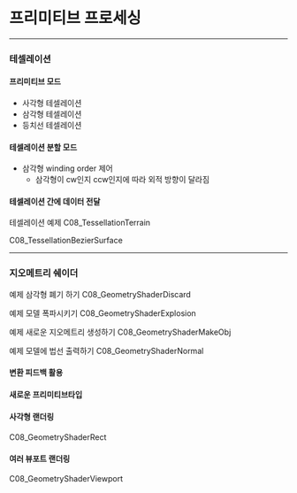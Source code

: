 # 프리미티브 프로세싱

------------------------

### 테셀레이션



#### 프리미티브 모드

- 사각형 테셀레이션
- 삼각형 테셀레이션
- 등치선 테셀레이션



#### 테셀레이션 분할 모드

- 삼각형 winding order 제어
  - 삼각형이 cw인지 ccw인지에 따라 외적 방향이 달라짐



#### 테셀레이션 간에 데이터 전달



테셀레이션 예제 C08_TessellationTerrain

C08_TessellationBezierSurface

---------------

### 지오메트리 쉐이더



예제 삼각형 폐기 하기 C08_GeometryShaderDiscard

예제 모델 폭파시키기 C08_GeometryShaderExplosion

예제 새로운 지오메트리 생성하기 C08_GeometryShaderMakeObj

예제 모델에 법선 출력하기 C08_GeometryShaderNormal



#### 변환 피드백 활용



#### 새로운 프리미티브타입



#### 사각형 랜더링



#### 



C08_GeometryShaderRect



#### 여러 뷰포트 랜더링



C08_GeometryShaderViewport





